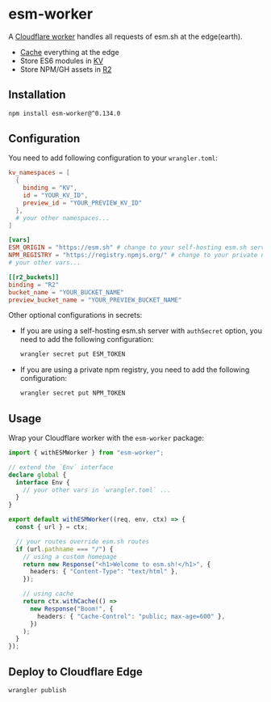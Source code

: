 # esm-worker

A [Cloudflare worker](https://www.cloudflare.com/products/workers) handles
all requests of esm.sh at the edge(earth).

- [Cache](https://developers.cloudflare.com/workers/runtime-apis/cache/)
  everything at the edge
- Store ES6 modules in
  [KV](https://developers.cloudflare.com/workers/runtime-apis/kv)
- Store NPM/GH assets in
  [R2](https://developers.cloudflare.com/r2/api/workers/workers-api-reference)

## Installation

```bash
npm install esm-worker@^0.134.0
```

## Configuration

You need to add following configuration to your `wrangler.toml`:

```toml
kv_namespaces = [
  {
    binding = "KV",
    id = "YOUR_KV_ID",
    preview_id = "YOUR_PREVIEW_KV_ID"
  },
  # your other namespaces...
]

[vars]
ESM_ORIGIN = "https://esm.sh" # change to your self-hosting esm.sh server if needed
NPM_REGISTRY = "https://registry.npmjs.org/" # change to your private npm registry if needed
# your other vars...

[[r2_buckets]]
binding = "R2"
bucket_name = "YOUR_BUCKET_NAME"
preview_bucket_name = "YOUR_PREVIEW_BUCKET_NAME"
```

Other optional configurations in secrets:

- If you are using a self-hosting esm.sh server with `authSecret` option, you
  need to add the following configuration:
  ```bash
  wrangler secret put ESM_TOKEN
  ```
- If you are using a private npm registry, you need to add the following
  configuration:
  ```bash
  wrangler secret put NPM_TOKEN
  ```

## Usage

Wrap your Cloudflare worker with the `esm-worker` package:

```typescript
import { withESMWorker } from "esm-worker";

// extend the `Env` interface
declare global {
  interface Env {
    // your other vars in `wrangler.toml` ...
  }
}

export default withESMWorker((req, env, ctx) => {
  const { url } = ctx;

  // your routes override esm.sh routes
  if (url.pathname === "/") {
    // using a custom homepage
    return new Response("<h1>Welcome to esm.sh!</h1>", {
      headers: { "Content-Type": "text/html" },
    });

    // using cache
    return ctx.withCache(() =>
      new Response("Boom!", {
        headers: { "Cache-Control": "public; max-age=600" },
      })
    );
  }
});
```

## Deploy to Cloudflare Edge

```bash
wrangler publish
```
